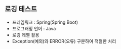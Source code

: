 ## 로깅 테스트
- 프레임워크 : Spring(Spring Boot)
- 프로그래밍 언어 : Java
- 로깅 레벨 활용
- Exception(예외)와 ERROR(오류) 구분하여 적절한 처리
